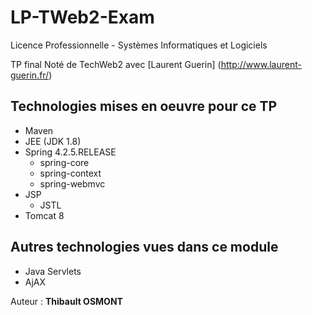 # LP-TWeb2-Exam

Licence Professionnelle - Systèmes Informatiques et Logiciels

TP final Noté de TechWeb2 avec [Laurent Guerin] (http://www.laurent-guerin.fr/)

## Technologies mises en oeuvre pour ce TP

  - Maven
  - JEE (JDK 1.8)
  - Spring 4.2.5.RELEASE
    - spring-core
    - spring-context
    - spring-webmvc
  - JSP
    - JSTL
  - Tomcat 8
    
## Autres technologies vues dans ce module

  - Java Servlets
  - AjAX
  
Auteur : **Thibault OSMONT**
